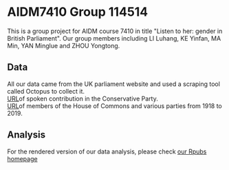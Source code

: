 # AIDM7410 Group 114514
This is a group project for AIDM course 7410 in title "Listen to her: gender in British Parliament". Our group members including LI Luhang, KE Yinfan, MA Min, YAN Minglue and ZHOU Yongtong.

## Data
All our data came from the UK parliament website and used a scraping tool called Octopus to collect it.  
[URL](https://members.parliament.uk/members/Commons?SearchText=&PartyId=4&Gender=Female&ForParliament=0&ShowAdvanced=true)of spoken contribution in the Conservative Party.  
[URL](https://commonslibrary.parliament.uk/research-briefings/cbp-7529/)of members of the House of Commons and various parties from 1918 to 2019.  

## Analysis
For the rendered version of our data analysis, please check [our Rpubs homepage](https://rpubs.com/miya666/Group_project7410)

